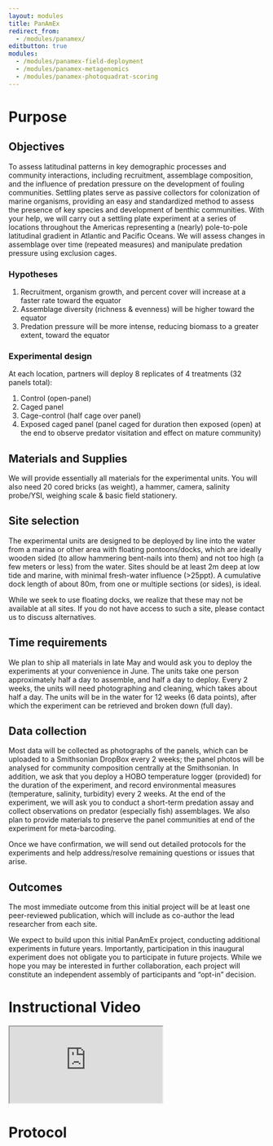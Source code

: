 ```yaml
---
layout: modules
title: PanAmEx
redirect_from:
  - /modules/panamex/
editbutton: true
modules:
  - /modules/panamex-field-deployment
  - /modules/panamex-metagenomics
  - /modules/panamex-photoquadrat-scoring
---
```


# Purpose

## Objectives

To assess latitudinal patterns in key demographic processes and community interactions, including recruitment, assemblage composition, and the influence of predation pressure on the development of fouling communities.
Settling plates serve as passive collectors for colonization of marine organisms, providing an easy and standardized method to assess the presence of key species and development of benthic communities. With your help, we will carry out a settling plate experiment at a series of locations throughout the Americas representing a (nearly) pole-to-pole latitudinal gradient in Atlantic and Pacific Oceans. We will assess changes in assemblage over time (repeated measures) and manipulate predation pressure using exclusion cages.

### Hypotheses

1.	Recruitment, organism growth, and percent cover will increase at a faster rate toward the equator
2.	Assemblage diversity (richness & evenness) will be higher toward the equator
3.	Predation pressure will be more intense, reducing biomass to a greater extent, toward the equator

### Experimental design
At each location, partners will deploy 8 replicates of 4 treatments (32 panels total):
1.	Control (open-panel)
2.	Caged panel
3.	Cage-control (half cage over panel)
4.	Exposed caged panel (panel caged for duration then exposed (open) at the end to observe predator visitation and effect on mature community)

## Materials and Supplies
We will provide essentially all materials for the experimental units. You will also need 20 cored bricks (as weight), a hammer, camera, salinity probe/YSI, weighing scale & basic field stationery.

## Site selection
The experimental units are designed to be deployed by line into the water from a marina or other area with floating pontoons/docks, which are ideally wooden sided (to allow hammering bent-nails into them) and not too high (a few meters or less) from the water. Sites should be at least 2m deep at low tide and marine, with minimal fresh-water influence (>25ppt).  A cumulative dock length of about 80m, from one or multiple sections (or sides), is ideal.

While we seek to use floating docks, we realize that these may not be available at all sites.  If you do not have access to such a site, please contact us to discuss alternatives.

## Time requirements
We plan to ship all materials in late May and would ask you to deploy the experiments at your convenience in June. The units take one person approximately half a day to assemble, and half a day to deploy. Every 2 weeks, the units will need photographing and cleaning, which takes about half a day. The units will be in the water for 12 weeks (6 data points), after which the experiment can be retrieved and broken down (full day).

## Data collection
Most data will be collected as photographs of the panels, which can be uploaded to a Smithsonian DropBox every 2 weeks; the panel photos will be analysed for community composition centrally at the Smithsonian. In addition, we ask that you deploy a HOBO temperature logger (provided) for the duration of the experiment, and record environmental measures (temperature, salinity, turbidity) every 2 weeks. At the end of the experiment, we will ask you to conduct a short-term predation assay and collect observations on predator (especially fish) assemblages.  We also plan to provide materials to preserve the panel communities at end of the experiment for meta-barcoding.

Once we have confirmation, we will send out detailed protocols for the experiments and help address/resolve remaining questions or issues that arise.

## Outcomes

The most immediate outcome from this initial project will be at least one peer-reviewed publication, which will include as co-author the lead researcher from each site.  

We expect to build upon this initial PanAmEx project, conducting additional experiments in future years.  Importantly, participation in this inaugural experiment does not obligate you to participate in future projects.  While we hope you may be interested in further collaboration, each project will constitute an independent assembly of participants and “opt-in” decision.


# Instructional Video

<div class="embed-responsive embed-responsive-16by9">
 <iframe class="embed-responsive-item" src="https://www.youtube.com/embed/Vg8T-3pAVDU"></iframe>
</div>

# Protocol  
